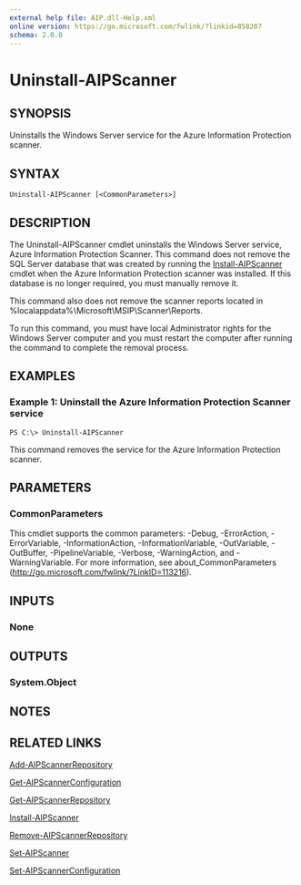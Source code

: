 ```yaml
---
external help file: AIP.dll-Help.xml
online version: https://go.microsoft.com/fwlink/?linkid=858207
schema: 2.0.0
---
```


# Uninstall-AIPScanner

## SYNOPSIS
Uninstalls the Windows Server service for the Azure Information Protection scanner.

## SYNTAX

```
Uninstall-AIPScanner [<CommonParameters>]
```

## DESCRIPTION
The Uninstall-AIPScanner cmdlet uninstalls the Windows Server service, Azure Information Protection Scanner. This command does not remove the SQL Server database that was created by running the [Install-AIPScanner](./Install-AIPScanner.md) cmdlet when the Azure Information Protection scanner was installed. If this database is no longer required, you must manually remove it.

This command also does not remove the scanner reports located in %localappdata%\Microsoft\MSIP\Scanner\Reports.

To run this command, you must have local Administrator rights for the Windows Server computer and you must restart the computer after running the command to complete the removal process.

## EXAMPLES

### Example 1: Uninstall the Azure Information Protection Scanner service
```
PS C:\> Uninstall-AIPScanner
```

This command removes the service for the Azure Information Protection scanner.

## PARAMETERS

### CommonParameters
This cmdlet supports the common parameters: -Debug, -ErrorAction, -ErrorVariable, -InformationAction, -InformationVariable, -OutVariable, -OutBuffer, -PipelineVariable, -Verbose, -WarningAction, and -WarningVariable. For more information, see about_CommonParameters (http://go.microsoft.com/fwlink/?LinkID=113216).

## INPUTS

### None

## OUTPUTS

### System.Object

## NOTES

## RELATED LINKS

[Add-AIPScannerRepository](./Add-AIPScannerRepository.md)

[Get-AIPScannerConfiguration](./Get-AIPScannerConfiguration.md)

[Get-AIPScannerRepository](./Get-AIPScannerRepository.md)

[Install-AIPScanner](./Install-AIPScanner.md)

[Remove-AIPScannerRepository](./Remove-AIPScannerRepository.md)

[Set-AIPScanner](./Set-AIPScanner.md)

[Set-AIPScannerConfiguration](./Set-AIPScannerConfiguration.md)

